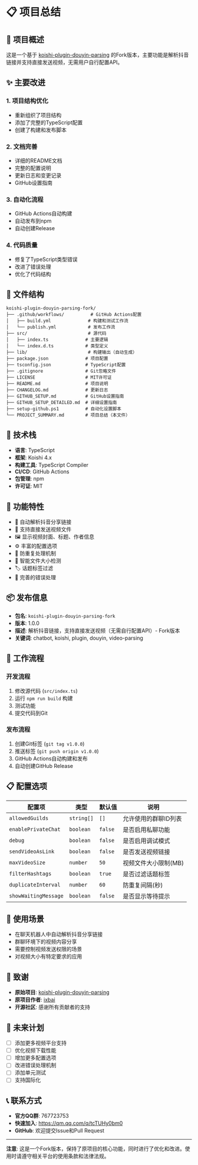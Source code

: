 # 📋 项目总结

## 🎯 项目概述

这是一个基于 [koishi-plugin-douyin-parsing](https://www.npmjs.com/package/koishi-plugin-douyin-parsing) 的Fork版本，主要功能是解析抖音链接并支持直接发送视频，无需用户自行配置API。

## ✨ 主要改进

### 1. 项目结构优化
- 重新组织了项目结构
- 添加了完整的TypeScript配置
- 创建了构建和发布脚本

### 2. 文档完善
- 详细的README文档
- 完整的配置说明
- 更新日志和变更记录
- GitHub设置指南

### 3. 自动化流程
- GitHub Actions自动构建
- 自动发布到npm
- 自动创建Release

### 4. 代码质量
- 修复了TypeScript类型错误
- 改进了错误处理
- 优化了代码结构

## 📁 文件结构

```
koishi-plugin-douyin-parsing-fork/
├── .github/workflows/          # GitHub Actions配置
│   ├── build.yml              # 构建和测试工作流
│   └── publish.yml            # 发布工作流
├── src/                       # 源代码
│   ├── index.ts              # 主要逻辑
│   └── index.d.ts            # 类型定义
├── lib/                       # 构建输出（自动生成）
├── package.json              # 项目配置
├── tsconfig.json             # TypeScript配置
├── .gitignore                # Git忽略文件
├── LICENSE                   # MIT许可证
├── README.md                 # 项目说明
├── CHANGELOG.md              # 更新日志
├── GITHUB_SETUP.md           # GitHub设置指南
├── GITHUB_SETUP_DETAILED.md  # 详细设置指南
├── setup-github.ps1          # 自动化设置脚本
└── PROJECT_SUMMARY.md        # 项目总结（本文件）
```

## 🔧 技术栈

- **语言**: TypeScript
- **框架**: Koishi 4.x
- **构建工具**: TypeScript Compiler
- **CI/CD**: GitHub Actions
- **包管理**: npm
- **许可证**: MIT

## 🚀 功能特性

- 🔗 自动解析抖音分享链接
- 🎥 支持直接发送视频文件
- 🖼️ 显示视频封面、标题、作者信息
- ⚙️ 丰富的配置选项
- 🚫 防重复处理机制
- 📏 智能文件大小检测
- 🏷️ 话题标签过滤
- 🐛 完善的错误处理

## 📦 发布信息

- **包名**: `koishi-plugin-douyin-parsing-fork`
- **版本**: 1.0.0
- **描述**: 解析抖音链接，支持直接发送视频（无需自行配置API）- Fork版本
- **关键词**: chatbot, koishi, plugin, douyin, video-parsing

## 🔄 工作流程

### 开发流程
1. 修改源代码 (`src/index.ts`)
2. 运行 `npm run build` 构建
3. 测试功能
4. 提交代码到Git

### 发布流程
1. 创建Git标签 (`git tag v1.0.0`)
2. 推送标签 (`git push origin v1.0.0`)
3. GitHub Actions自动构建和发布
4. 自动创建GitHub Release

## 📋 配置选项

| 配置项 | 类型 | 默认值 | 说明 |
|--------|------|--------|------|
| `allowedGuilds` | `string[]` | `[]` | 允许使用的群聊ID列表 |
| `enablePrivateChat` | `boolean` | `false` | 是否启用私聊功能 |
| `debug` | `boolean` | `false` | 是否启用调试模式 |
| `sendVideoAsLink` | `boolean` | `false` | 是否发送视频链接 |
| `maxVideoSize` | `number` | `50` | 视频文件大小限制(MB) |
| `filterHashtags` | `boolean` | `true` | 是否过滤话题标签 |
| `duplicateInterval` | `number` | `60` | 防重复间隔(秒) |
| `showWaitingMessage` | `boolean` | `false` | 是否显示等待提示 |

## 🎯 使用场景

- 在聊天机器人中自动解析抖音分享链接
- 群聊环境下的视频内容分享
- 需要控制视频发送权限的场景
- 对视频大小有特定要求的应用

## 🙏 致谢

- **原始项目**: [koishi-plugin-douyin-parsing](https://www.npmjs.com/package/koishi-plugin-douyin-parsing)
- **原项目作者**: [ixbai](https://github.com/ixbai)
- **开源社区**: 感谢所有贡献者的支持

## 🔮 未来计划

- [ ] 添加更多视频平台支持
- [ ] 优化视频下载性能
- [ ] 增加更多配置选项
- [ ] 改进错误处理机制
- [ ] 添加单元测试
- [ ] 支持国际化

## 📞 联系方式

- **官方QQ群**: 767723753
- **快速加入**: https://qm.qq.com/q/tcTUHy0bm0
- **GitHub**: 欢迎提交Issue和Pull Request

---

**注意**: 这是一个Fork版本，保持了原项目的核心功能，同时进行了优化和改进。使用时请遵守相关平台的使用条款和法律法规。
